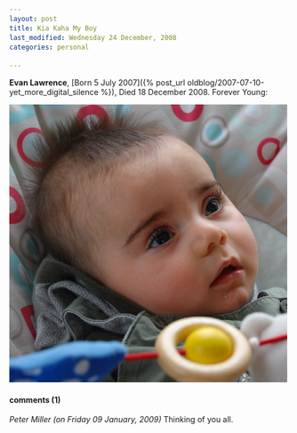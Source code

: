 ```yaml
---
layout: post
title: Kia Kaha My Boy
last_modified: Wednesday 24 December, 2008
categories: personal

---
```


**Evan Lawrence**,
[Born 5 July 2007]({% post_url oldblog/2007-07-10-yet_more_digital_silence %}),
Died 18 December 2008. Forever Young:

![evan.jpg ](/assets/images/2008-04-03-evan.jpg)

#### comments (1)
*Peter Miller (on Friday 09 January, 2009)*
Thinking of you all.
